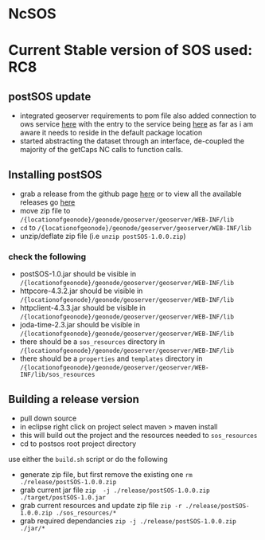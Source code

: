 # NcSOS
Current Stable version of SOS used: **RC8**
=======
## postSOS update

* integrated geoserver requirements to pom file also added connection to ows service [here](https://github.com/birdage/ncSOS/blob/postsos/src/main/java/applicationContext.xml) with the entry to the service being [here](https://github.com/birdage/ncSOS/blob/postsos/src/main/java/sos_entry.java) as far as i am aware it needs to reside in the default package location
* started abstracting the dataset through an interface, de-coupled the majority of the getCaps NC calls to function calls.

## Installing postSOS
* grab a release from the github page [here](https://github.com/birdage/ncSOS/releases/download/postsos-1.0.0/postSOS-1.0.0.zip) or to view all the available releases go [here](https://github.com/birdage/ncSOS/releases)
* move zip file to ```/{locationofgeonode}/geonode/geoserver/geoserver/WEB-INF/lib```
* ```cd``` to ```/{locationofgeonode}/geonode/geoserver/geoserver/WEB-INF/lib```
* unzip/deflate zip file (i.e ```unzip postSOS-1.0.0.zip```)

### check the following
* postSOS-1.0.jar should be visible in ```/{locationofgeonode}/geonode/geoserver/geoserver/WEB-INF/lib```
* httpcore-4.3.2.jar should be visible in ```/{locationofgeonode}/geonode/geoserver/geoserver/WEB-INF/lib```
* httpclient-4.3.3.jar should be visible in ```/{locationofgeonode}/geonode/geoserver/geoserver/WEB-INF/lib```
* joda-time-2.3.jar should be visible in ```/{locationofgeonode}/geonode/geoserver/geoserver/WEB-INF/lib```
* there should be a ```sos_resources``` directory in ```/{locationofgeonode}/geonode/geoserver/geoserver/WEB-INF/lib```
* there should be a ```properties``` and ```templates``` directory in ```/{locationofgeonode}/geonode/geoserver/geoserver/WEB-INF/lib/sos_resources```

## Building a release version
* pull down source
* in eclipse right click on project select maven > maven install
* this will build out the project and the resources needed to ```sos_resources```
* cd to postsos root project directory

use either the ```build.sh``` script or do the following
* generate zip file, but first remove the existing one ```rm ./release/postSOS-1.0.0.zip```
* grab current jar file ```zip  -j ./release/postSOS-1.0.0.zip ./target/postSOS-1.0.jar```  
* grab current resources and update zip file ```zip -r ./release/postSOS-1.0.0.zip ./sos_resources/*```
* grab required dependancies ```zip -j ./release/postSOS-1.0.0.zip ./jar/*```



